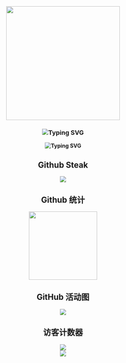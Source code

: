 <div align="center">
<img src="https://rishavanand.github.io/static/images/greetings.gif" align="center" style="height:300px;" />

### **<div align="center"><img src="https://readme-typing-svg.demolab.com?font=Fira+Code&pause=1000&color=F70949&background=AAFFAA00&multiline=true&width=435&lines=%E6%88%91%E6%98%AFXWF8188%EF%BC%8C%E5%BE%88%E9%AB%98%E5%85%B4%E8%AE%A4%E8%AF%86%E4%BD%A0%EF%BC%81" alt="Typing SVG" /></div>**

**<div align="center"><img src="https://readme-typing-svg.demolab.com?font=Fira+Code&pause=1000&color=F70949&background=AAFFAA00&multiline=true&width=435&lines=I+am+XWF8188%2C+nice+to+meet+you!" alt="Typing SVG" /></div>**

## Github Steak
<div align="center"><img src="https://github-readme-streak-stats.herokuapp.com?user=XWF8188&theme=dark&hide_border=%E9%94%99%E8%AF%AF%E7%9A%84&locale=zh_Hans&short_numbers=%E9%94%99%E8%AF%AF%E7%9A%84" align="center" /></div>

## Github 统计
<div align="center"><img src="https://github-readme-stats.vercel.app/api?username=XWF8188&show_icons=true&count_private=true&hide_border=true" align="center" style="height:180px;" />

## GitHub 活动图
<div align="center"><img src="https://github-readme-activity-graph.vercel.app/graph?username=XWF8188&bg_color=000000&color=ffffff&line=6ef500&point=00fbff&area=true&hide_border=true" align="center" />

## 访客计数器

<div align="center"><img src="https://komarev.com/ghpvc/?username=XWF8188&&style=flat-square" align="center" />


<div align="center"><img src="https://moe-counter.glitch.me/get/@XWF8188?theme=rule34" align="center" />
